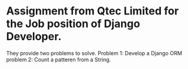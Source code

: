 # Assignment from Qtec Limited for the Job position of Django Developer.
They provide two problems to solve.
Problem 1: Develop a Django ORM
problem 2: Count a patteren from a String.
